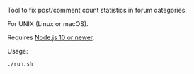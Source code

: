 Tool to fix post/comment count statistics in forum categories.

For UNIX (Linux or macOS).

Requires [Node.js 10 or newer](https://github.com/nodesource/distributions/blob/master/README.md).

Usage:
```
./run.sh
```
